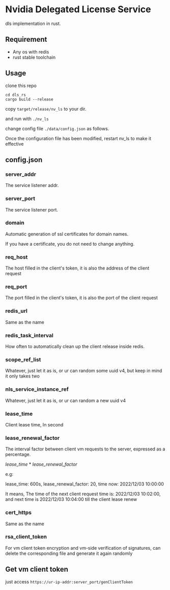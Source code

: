 # Nvidia Delegated License Service

dls implementation in rust.

## Requirement

- Any os with redis
- rust stable toolchain

## Usage

clone this repo

```
cd dls_rs
cargo build --release
```

copy `target/release/nv_ls` to your dir.

and run with
`./nv_ls`

change config file `./data/config.json` as follows.

Once the configuration file has been modified, restart nv_ls to make it effective

## config.json

### server_addr

The service listener addr.

### server_port

The service listener port.

### domain

Automatic generation of ssl certificates for domain names.

If you have a certificate, you do not need to change anything.

### req_host

The host filled in the client's token, it is also the address of the client request

### req_port

The port filled in the client's token, it is also the port of the client request

### redis_url

Same as the name

### redis_task_interval

How often to automatically clean up the client release inside redis.

### scope_ref_list

Whatever, just let it as is, or ur can random some uuid v4, but keep in mind it only takes two

### nls_service_instance_ref

Whatever, just let it as is, or ur can random a new uuid v4

### lease_time

Client lease time, In second

### lease_renewal_factor

The interval factor between client vm requests to the server, expressed as a percentage.

*lease_time* * *lease_renewal_factor*

e.g:

lease_time: 600s, lease_renewal_factor: 20, time now: 2022/12/03 10:00:00

It means, The time of the next client request time is: 2022/12/03 10:02:00, and next time is 2022/12/03 10:04:00 till the client lease renew

### cert_https

Same as the name

### rsa_client_token

For vm client token encryption and vm-side verification of signatures, can delete the corresponding file and generate it again randomly







## Get vm client token

just access  `https://ur-ip-addr:server_port/genClientToken`
